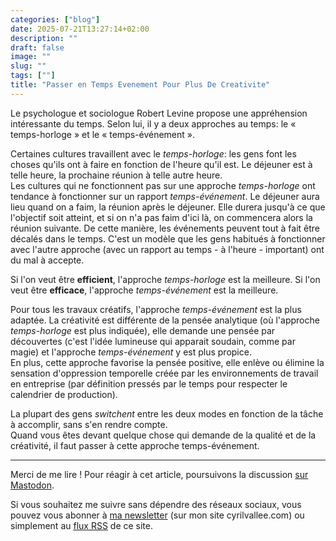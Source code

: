 ```yaml
---
categories: ["blog"]
date: 2025-07-21T13:27:14+02:00
description: ""
draft: false
image: ""
slug: ""
tags: [""]
title: "Passer en Temps Evenement Pour Plus De Creativite"
---
```


Le psychologue et sociologue Robert Levine propose une appréhension intéressante du temps. Selon lui, il y a deux approches au temps: le « temps-horloge » et le « temps-événement ».

Certaines cultures travaillent avec le _temps-horloge_: les gens font les choses qu'ils ont à faire en fonction de l'heure qu'il est. Le déjeuner est à telle heure, la prochaine réunion à telle autre heure.  
Les cultures qui ne fonctionnent pas sur une approche _temps-horloge_ ont tendance à fonctionner sur un rapport _temps-événement_. Le déjeuner aura lieu quand on a faim, la réunion après le déjeuner. Elle durera jusqu'à ce que l'objectif soit atteint, et si on n'a pas faim d'ici là, on commencera alors la réunion suivante. De cette manière, les événements peuvent tout à fait être décalés dans le temps. C'est un modèle que les gens habitués à fonctionner avec l'autre approche (avec un rapport au temps - à l'heure - important) ont du mal à accepte.

Si l'on veut être **efficient**, l'approche _temps-horloge_ est la meilleure.
Si l'on veut être **efficace**, l'approche _temps-événement_ est la meilleure.

Pour tous les travaux créatifs, l'approche _temps-événement_ est la plus adaptée. La créativité est différente de la pensée analytique (où l'approche _temps-horloge_ est plus indiquée), elle demande une pensée par découvertes (c'est l'idée lumineuse qui apparait soudain, comme par magie) et l'approche _temps-événement_ y est plus propice.  
En plus, cette approche favorise la pensée positive, elle enlève ou élimine la sensation d'oppression temporelle créée par les environnements de travail en entreprise (par définition pressés par le temps pour respecter le calendrier de production).

La plupart des gens _switchent_ entre les deux modes en fonction de la tâche à accomplir, sans s'en rendre compte.  
Quand vous êtes devant quelque chose qui demande de la qualité et de la créativité, il faut passer à cette approche temps-événement.

---

Merci de me lire ! Pour réagir à cet article, poursuivons la discussion [sur Mastodon](https://tooting.ch/@arveed/).

Si vous souhaitez me suivre sans dépendre des réseaux sociaux, vous pouvez vous abonner à [ma newsletter](https://www.cyrilvallee.com/#/portal/signup) (sur mon site cyrilvallee.com) ou simplement au [flux RSS](https://vallee.io/index.xml) de ce site.
